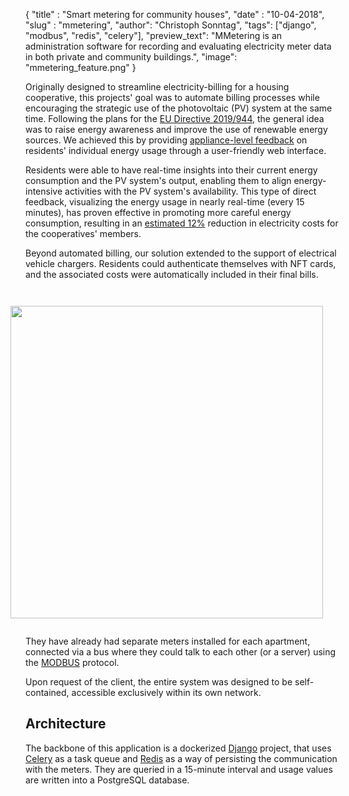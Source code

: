 {
      "title" : "Smart metering for community houses",
      "date"  : "10-04-2018",
      "slug"  : "mmetering",
      "author": "Christoph Sonntag",
      "tags": ["django", "modbus", "redis", "celery"],
      "preview_text": "MMetering is an administration software for recording and evaluating electricity meter data in both private and community buildings.",
      "image": "mmetering_feature.png"
}

Originally designed to streamline electricity-billing for a housing cooperative, this 
projects' goal was to automate billing processes while encouraging the strategic use of the photovoltaic (PV) system at the same time. 
Following the plans for the [EU Directive 2019/944](https://eur-lex.europa.eu/legal-content/EN/TXT/?uri=uriserv:OJ.L_.2019.158.01.0125.01.ENG&toc=OJ:L:2019:158:TOC), 
the general idea was to raise energy awareness and improve the use of renewable energy sources. 
We achieved this by providing [appliance-level feedback](https://www.aceee.org/sites/default/files/publications/researchreports/e105.pdf) on residents' individual 
energy usage through a user-friendly web interface. 

Residents were able to have real-time insights into their current energy consumption and the PV system's output, enabling them to align energy-intensive activities 
with the PV system's availability. 
This type of direct feedback, visualizing the energy usage in nearly real-time (every 15 minutes), has proven effective in promoting 
more careful energy consumption, resulting in an [estimated 12%](https://www.aceee.org/sites/default/files/publications/researchreports/e105.pdf) reduction 
in electricity costs for the cooperatives' members. 

Beyond automated billing, our solution extended to the support of electrical vehicle chargers. 
Residents could authenticate themselves with NFT cards, and the associated costs were automatically included in their final bills.

<img align="right" style="padding: 2em;" width="500" src="/articles/mmetering/mmetering-browser-image.png">

They have already had separate meters installed for each apartment, connected via a bus where they could talk to 
each other (or a server) using the [MODBUS](https://en.wikipedia.org/wiki/Modbus) protocol. 

Upon request of the client, the entire system was designed to be self-contained, accessible exclusively within its own network.

## Architecture
The backbone of this application is a dockerized [Django](https://www.djangoproject.com/) project, that 
uses [Celery](https://docs.celeryq.dev/en/stable/index.html) as a task queue and [Redis](https://redis.io/) as a way 
of persisting the communication with the meters. 
They are queried in a 15-minute interval and usage values are written into a PostgreSQL database. 




